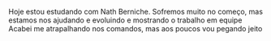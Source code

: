 Hoje estou estudando com Nath Berniche. Sofremos muito no começo, mas estamos nos ajudando e evoluindo e mostrando o trabalho em equipe
Acabei me atrapalhando nos comandos, mas aos poucos vou pegando jeito

